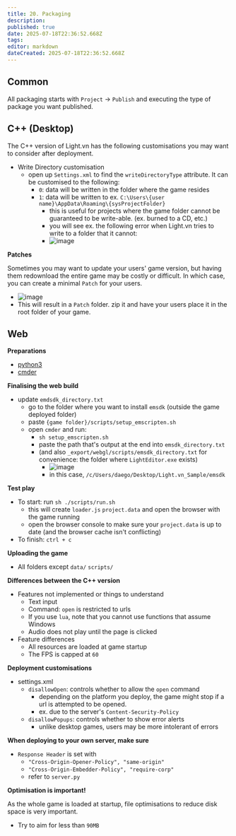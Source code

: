 ```yaml
---
title: 20. Packaging
description: 
published: true
date: 2025-07-18T22:36:52.668Z
tags: 
editor: markdown
dateCreated: 2025-07-18T22:36:52.668Z
---
```


## Common

All packaging starts with `Project` -> `Publish` and executing the type of package you want published.

## C++ (Desktop)

The C++ version of Light.vn has the following customisations you may want to consider after deployment. 

- Write Directory customisation
  - open up `Settings.xml` to find the `writeDirectoryType` attribute. It can be customised to the following:
    - `0`: data will be written in the folder where the game resides
    - `1`: data will be written to ex. `C:\Users\{user name}\AppData\Roaming\{sysProjectFolder}`
      - this is useful for projects where the game folder cannot be guaranteed to be write-able. (ex. burned to a CD, etc.)
      - you will see ex. the following error when Light.vn tries to write to a folder that it cannot:
      - <img alt="image" src="https://github.com/user-attachments/assets/3d91a6d0-667c-4ef3-bdc8-9af11d52c633" />

**Patches**

Sometimes you may want to update your users' game version, but having them redownload the entire game may be costly or difficult. In which case, you can create a minimal `Patch` for your users.

- <img alt="image" src="https://github.com/user-attachments/assets/83581d27-41ac-49e9-a74c-1141400b3b05" />
- This will result in a `Patch` folder. zip it and have your users place it in the root folder of your game. 

## Web

**Preparations**

- [python3](https://www.python.org/downloads/)
- [cmder](https://cmder.app/)

**Finalising the web build**

- update `emdsdk_directory.txt`
  - go to the folder where you want to install `emsdk` (outside the game deployed folder)
  - paste `{game folder}/scripts/setup_emscripten.sh`
  - open `cmder` and run:
    - `sh setup_emscripten.sh`
    - paste the path that's output at the end into `emsdk_directory.txt`
    - (and also `_export/webgl/scripts/emsdk_directory.txt` for convenience: the folder where `LightEditor.exe` exists)
      - <img alt="image" src="https://github.com/user-attachments/assets/3d4d0d65-6a07-41e7-a3e6-cebaf1bcf71e" />
      - in this case, `/c/Users/daego/Desktop/Light.vn_Sample/emsdk`

**Test play**

- To start: run `sh ./scripts/run.sh`
  - this will create `loader.js` `project.data` and open the browser with the game running
  - open the browser console to make sure your `project.data` is up to date (and the browser cache isn't conflicting)
- To finish: `ctrl + c`

**Uploading the game**

- All folders except `data/` `scripts/`

**Differences between the C++ version**

- Features not implemented or things to understand
  - Text input
  - Command: `open` is restricted to urls
  - If you use `lua`, note that you cannot use functions that assume Windows
  - Audio does not play until the page is clicked
- Feature differences
  - All resources are loaded at game startup
  - The FPS is capped at `60`

**Deployment customisations**

- settings.xml
  - `disallowOpen`: controls whether to allow the `open` command
    - depending on the platform you deploy, the game might stop if a url is attempted to be opened.
    - ex. due to the server's `Content-Security-Policy`
  - `disallowPopups`: controls whether to show error alerts
    - unlike desktop games, users may be more intolerant of errors

**When deploying to your own server, make sure**

- `Response Header` is set with
  - `"Cross-Origin-Opener-Policy", "same-origin"`
  - `"Cross-Origin-Embedder-Policy", "require-corp"`
  - refer to `server.py`

**Optimisation is important!**

As the whole game is loaded at startup, file optimisations to reduce disk space is very important. 
- Try to aim for less than `90MB`
